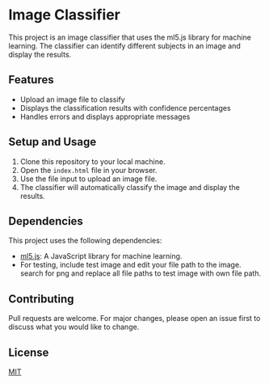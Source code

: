 # Image Classifier

This project is an image classifier that uses the ml5.js library for machine learning. The classifier can identify different subjects in an image and display the results.

## Features

- Upload an image file to classify
- Displays the classification results with confidence percentages
- Handles errors and displays appropriate messages

## Setup and Usage

1. Clone this repository to your local machine.
2. Open the `index.html` file in your browser.
3. Use the file input to upload an image file.
4. The classifier will automatically classify the image and display the results.

## Dependencies

This project uses the following dependencies:

- [ml5.js](https://ml5js.org/): A JavaScript library for machine learning.
- For testing, include test image and edit your file path to the image. search for png and replace all file paths to test image with own file path. 

## Contributing

Pull requests are welcome. For major changes, please open an issue first to discuss what you would like to change.

## License

[MIT](https://choosealicense.com/licenses/mit/)
